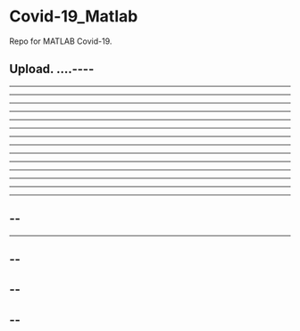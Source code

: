 # Covid-19_Matlab

Repo for MATLAB Covid-19.

Upload.
....----
----
----------
----------
----
------
----------
---------
---------
------------
------
---------
----
----
------
----
--
----
------
--
--
--
--
--
----
